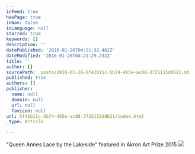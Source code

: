 ```yaml
---
inFeed: true
hasPage: true
inNav: false
inLanguage: null
starred: true
keywords: []
description: ''
datePublished: '2016-01-26T04:21:32.462Z'
dateModified: '2016-01-26T04:21:29.232Z'
title: ''
author: []
sourcePath: _posts/2016-01-26-5f41b11c-5b74-465e-ac88-3725115dd621.md
published: true
authors: []
publisher:
  name: null
  domain: null
  url: null
  favicon: null
url: 5f41b11c-5b74-465e-ac88-3725115dd621/index.html
_type: Article

---
```

"Queen Annes Lace by the Lakeside" featured in Akron Art Prize 2015
![](https://s3-us-west-2.amazonaws.com/the-grid-img/p/f7d589d95012148b012e141ed7ad01e2257b46b9.jpg)